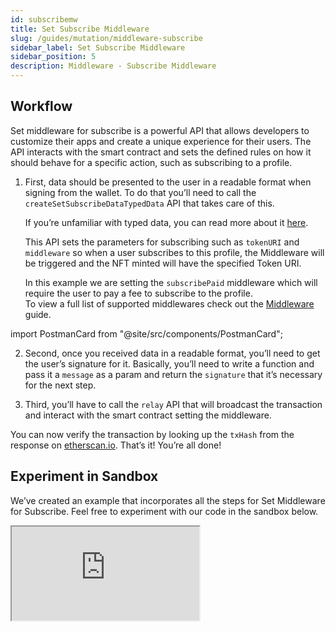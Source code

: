 ```yaml
---
id: subscribemw
title: Set Subscribe Middleware
slug: /guides/mutation/middleware-subscribe
sidebar_label: Set Subscribe Middleware
sidebar_position: 5
description: Middleware - Subscribe Middleware
---
```


## Workflow

Set middleware for subscribe is a powerful API that allows developers to customize their apps and create a unique experience for their users. The API interacts with the smart contract and sets the defined rules on how it should behave for a specific action, such as subscribing to a profile.

1. First, data should be presented to the user in a readable format when signing from the wallet. To do that you’ll need to call the `createSetSubscribeDataTypedData` API that takes care of this.

   If you’re unfamiliar with typed data, you can read more about it [here](https://eips.ethereum.org/EIPS/eip-712).

   This API sets the parameters for subscribing such as `tokenURI` and `middleware` so when a user subscribes to this profile, the Middleware will be triggered and the NFT minted will have the specified Token URI.

   In this example we are setting the `subscribePaid` middleware which will require the user to pay a fee to subscribe to the profile.<br/>
   To view a full list of supported middlewares check out the [Middleware](/concepts/middleware) guide.

import PostmanCard from "@site/src/components/PostmanCard";

<PostmanCard 
  queryURL="https://www.postman.com/cyberconnect-v2/workspace/cyberconnect-v2/request/20133006-e5d96dc7-a4a4-44dd-8293-d8248a99b97b"
  exampleURL="https://www.postman.com/cyberconnect-v2/workspace/cyberconnect-v2/example/20133006-2e2505da-2aae-4cbb-8e4f-ac51af565b1d"
/>

2. Second, once you received data in a readable format, you’ll need to get the user’s signature for it. Basically, you’ll need to write a function and pass it a `message` as a param and return the `signature` that it’s necessary for the next step.

3. Third, you’ll have to call the `relay` API that will broadcast the transaction and interact with the smart contract setting the middleware.

<PostmanCard 
  queryURL="https://www.postman.com/cyberconnect-v2/workspace/cyberconnect-v2/request/20133006-96e22ded-0561-496f-8a1a-c03d9b934a27"
  exampleURL="https://www.postman.com/cyberconnect-v2/workspace/cyberconnect-v2/example/20133006-90070a1c-5be2-47e1-b30d-b9c5a6db4fbd"
/>

You can now verify the transaction by looking up the `txHash` from the response on [etherscan.io](http://etherscan.io). That’s it! You’re all done!

## Experiment in Sandbox

We’ve created an example that incorporates all the steps for Set Middleware for Subscribe. Feel free to experiment with our code in the sandbox below.

<iframe src="https://codesandbox.io/embed/set-middleware-subscribe-bc24yk?codemirror=1&fontsize=14&hidenavigation=0&theme=dark&runonclick=1&view=split&module=/src/App.tsx"
     title="set-middleware-subscribe"
    allow="accelerometer; ambient-light-sensor; camera; encrypted-media; geolocation; gyroscope; hid; microphone; midi; payment; usb; vr; xr-spatial-tracking"
    sandbox="allow-forms allow-modals allow-popups allow-presentation allow-same-origin allow-scripts"
></iframe>
